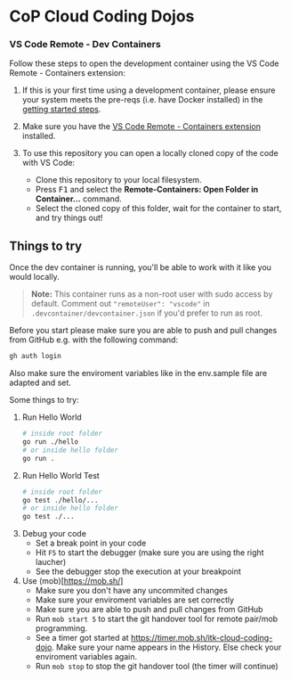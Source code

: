 # CoP Cloud Coding Dojos

### VS Code Remote - Dev Containers

Follow these steps to open the development container using the VS Code Remote - Containers extension:

1. If this is your first time using a development container, please ensure your system meets the pre-reqs (i.e. have Docker installed) in the [getting started steps](https://aka.ms/vscode-remote/containers/getting-started).
1. Make sure you have the [VS Code Remote - Containers extension](https://aka.ms/vscode-remote/containers) installed.
1. To use this repository you can open a locally cloned copy of the code with VS Code:

   - Clone this repository to your local filesystem.
   - Press <kbd>F1</kbd> and select the **Remote-Containers: Open Folder in Container...** command.
   - Select the cloned copy of this folder, wait for the container to start, and try things out!
   
## Things to try

Once the dev container is running, you'll be able to work with it like you would locally.

> **Note:** This container runs as a non-root user with sudo access by default. Comment out `"remoteUser": "vscode"` in `.devcontainer/devcontainer.json` if you'd prefer to run as root.

Before you start please make sure you are able to push and pull changes from GitHub e.g. with the following command:
```sh
gh auth login
```
Also make sure the enviroment variables like in the env.sample file are adapted and set.

Some things to try:
1. Run Hello World
    ```sh
    # inside root folder
    go run ./hello
    # or inside hello folder
    go run .
    ```
2. Run Hello World Test
    ```sh
    # inside root folder
    go test ./hello/...
    # or inside hello folder
    go test ./...
    ```
3. Debug your code
    - Set a break point in your code
    - Hit `F5` to start the debugger (make sure you are using the right laucher)
    - See the debugger stop the execution at your breakpoint
4. Use (mob)[https://mob.sh/]
    - Make sure you don't have any uncommited changes
    - Make sure your enviroment variables are set correctly
    - Make sure you are able to push and pull changes from GitHub
    - Run `mob start 5` to start the git handover tool for remote pair/mob programming.
    - See a timer got started at https://timer.mob.sh/itk-cloud-coding-dojo. Make sure your name appears in the History. Else check your enviroment variables again.
    - Run `mob stop` to stop the git handover tool (the timer will continue)
